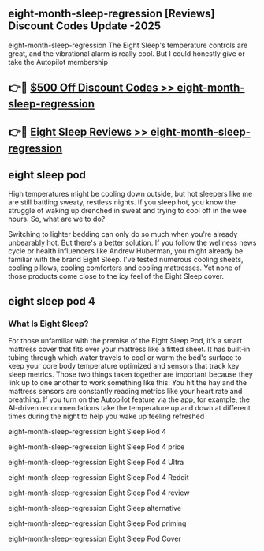 ## eight-month-sleep-regression [Reviews​] Discount Codes Update -2025

eight-month-sleep-regression The Eight Sleep's temperature controls are great, and the vibrational alarm is really cool. But I could honestly give or take the Autopilot membership

## 👉🔴 [$500 Off Discount Codes >> eight-month-sleep-regression](http://download.freeplayer.one?title=eight-month-sleep-regression&ref=18-ES)

## 👉🔴 [Eight Sleep Reviews >> eight-month-sleep-regression](http://download.freeplayer.one?title=eight-month-sleep-regression&ref=18-ES)

## eight sleep pod

High temperatures might be cooling down outside, but hot sleepers like me are still battling sweaty, restless nights. If you sleep hot, you know the struggle of waking up drenched in sweat and trying to cool off in the wee hours. So, what are we to do?

Switching to lighter bedding can only do so much when you're already unbearably hot. But there's a better solution. If you follow the wellness news cycle or health influencers like Andrew Huberman, you might already be familiar with the brand Eight Sleep. I've tested numerous cooling sheets, cooling pillows, cooling comforters and cooling mattresses. Yet none of those products come close to the icy feel of the Eight Sleep cover.

## eight sleep pod 4

### What Is Eight Sleep?

For those unfamiliar with the premise of the Eight Sleep Pod, it’s a smart mattress cover that fits over your mattress like a fitted sheet. It has built-in tubing through which water travels to cool or warm the bed's surface to keep your core body temperature optimized and sensors that track key sleep metrics. Those two things taken together are important because they link up to one another to work something like this: You hit the hay and the mattress sensors are constantly reading metrics like your heart rate and breathing. If you turn on the Autopilot feature via the app, for example, the AI-driven recommendations take the temperature up and down at different times during the night to help you wake up feeling refreshed

eight-month-sleep-regression Eight Sleep Pod 4

eight-month-sleep-regression Eight Sleep Pod 4 price

eight-month-sleep-regression Eight Sleep Pod 4 Ultra

eight-month-sleep-regression Eight Sleep Pod 4 Reddit

eight-month-sleep-regression Eight Sleep Pod 4 review

eight-month-sleep-regression Eight Sleep alternative

eight-month-sleep-regression Eight Sleep Pod priming

eight-month-sleep-regression Eight Sleep Pod Cover